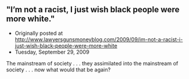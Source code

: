 ## &#34;I’m not a racist, I just wish black people were more white.&#34;

 * Originally posted at http://www.lawyersgunsmoneyblog.com/2009/09/im-not-a-racist-i-just-wish-black-people-were-more-white
 * Tuesday, September 29, 2009

The mainstream of society . . . they assimilated into the mainstream of society . . . now what would that be again?